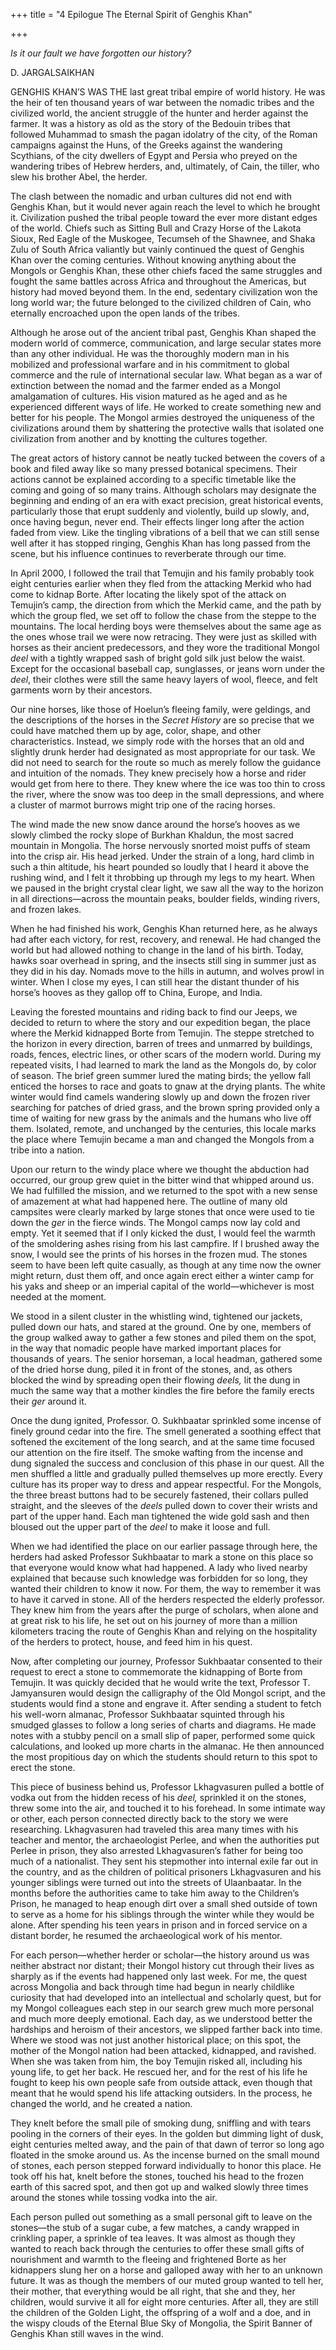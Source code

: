 +++
title = "4 Epilogue The Eternal Spirit of Genghis Khan"

+++





*Is it our fault we have forgotten our history?*

D. JARGALSAIKHAN



GENGHIS KHAN’S WAS THE last great tribal empire of world history. He was the heir of ten thousand years of war between the nomadic tribes and the civilized world, the ancient struggle of the hunter and herder against the farmer. It was a history as old as the story of the Bedouin tribes that followed Muhammad to smash the pagan idolatry of the city, of the Roman campaigns against the Huns, of the Greeks against the wandering Scythians, of the city dwellers of Egypt and Persia who preyed on the wandering tribes of Hebrew herders, and, ultimately, of Cain, the tiller, who slew his brother Abel, the herder.

The clash between the nomadic and urban cultures did not end with Genghis Khan, but it would never again reach the level to which he brought it. Civilization pushed the tribal people toward the ever more distant edges of the world. Chiefs such as Sitting Bull and Crazy Horse of the Lakota Sioux, Red Eagle of the Muskogee, Tecumseh of the Shawnee, and Shaka Zulu of South Africa valiantly but vainly continued the quest of Genghis Khan over the coming centuries. Without knowing anything about the Mongols or Genghis Khan, these other chiefs faced the same struggles and fought the same battles across Africa and throughout the Americas, but history had moved beyond them. In the end, sedentary civilization won the long world war; the future belonged to the civilized children of Cain, who eternally encroached upon the open lands of the tribes.

Although he arose out of the ancient tribal past, Genghis Khan shaped the modern world of commerce, communication, and large secular states more than any other individual. He was the thoroughly modern man in his mobilized and professional warfare and in his commitment to global commerce and the rule of international secular law. What began as a war of extinction between the nomad and the farmer ended as a Mongol amalgamation of cultures. His vision matured as he aged and as he experienced different ways of life. He worked to create something new and better for his people. The Mongol armies destroyed the uniqueness of the civilizations around them by shattering the protective walls that isolated one civilization from another and by knotting the cultures together.

The great actors of history cannot be neatly tucked between the covers of a book and filed away like so many pressed botanical specimens. Their actions cannot be explained according to a specific timetable like the coming and going of so many trains. Although scholars may designate the beginning and ending of an era with exact precision, great historical events, particularly those that erupt suddenly and violently, build up slowly, and, once having begun, never end. Their effects linger long after the action faded from view. Like the tingling vibrations of a bell that we can still sense well after it has stopped ringing, Genghis Khan has long passed from the scene, but his influence continues to reverberate through our time.

 



In April 2000, I followed the trail that Temujin and his family probably took eight centuries earlier when they fled from the attacking Merkid who had come to kidnap Borte. After locating the likely spot of the attack on Temujin’s camp, the direction from which the Merkid came, and the path by which the group fled, we set off to follow the chase from the steppe to the mountains. The local herding boys were themselves about the same age as the ones whose trail we were now retracing. They were just as skilled with horses as their ancient predecessors, and they wore the traditional Mongol *deel* with a tightly wrapped sash of bright gold silk just below the waist. Except for the occasional baseball cap, sunglasses, or jeans worn under the *deel*, their clothes were still the same heavy layers of wool, fleece, and felt garments worn by their ancestors.

Our nine horses, like those of Hoelun’s fleeing family, were geldings, and the descriptions of the horses in the *Secret History* are so precise that we could have matched them up by age, color, shape, and other characteristics. Instead, we simply rode with the horses that an old and slightly drunk herder had designated as most appropriate for our task. We did not need to search for the route so much as merely follow the guidance and intuition of the nomads. They knew precisely how a horse and rider would get from here to there. They knew where the ice was too thin to cross the river, where the snow was too deep in the small depressions, and where a cluster of marmot burrows might trip one of the racing horses.

The wind made the new snow dance around the horse’s hooves as we slowly climbed the rocky slope of Burkhan Khaldun, the most sacred mountain in Mongolia. The horse nervously snorted moist puffs of steam into the crisp air. His head jerked. Under the strain of a long, hard climb in such a thin altitude, his heart pounded so loudly that I heard it above the rushing wind, and I felt it throbbing up through my legs to my heart. When we paused in the bright crystal clear light, we saw all the way to the horizon in all directions—across the mountain peaks, boulder fields, winding rivers, and frozen lakes.

When he had finished his work, Genghis Khan returned here, as he always had after each victory, for rest, recovery, and renewal. He had changed the world but had allowed nothing to change in the land of his birth. Today, hawks soar overhead in spring, and the insects still sing in summer just as they did in his day. Nomads move to the hills in autumn, and wolves prowl in winter. When I close my eyes, I can still hear the distant thunder of his horse’s hooves as they gallop off to China, Europe, and India.

Leaving the forested mountains and riding back to find our Jeeps, we decided to return to where the story and our expedition began, the place where the Merkid kidnapped Borte from Temujin. The steppe stretched to the horizon in every direction, barren of trees and unmarred by buildings, roads, fences, electric lines, or other scars of the modern world. During my repeated visits, I had learned to mark the land as the Mongols do, by color of season. The brief green summer lured the mating birds; the yellow fall enticed the horses to race and goats to gnaw at the drying plants. The white winter would find camels wandering slowly up and down the frozen river searching for patches of dried grass, and the brown spring provided only a time of waiting for new grass by the animals and the humans who live off them. Isolated, remote, and unchanged by the centuries, this locale marks the place where Temujin became a man and changed the Mongols from a tribe into a nation.

Upon our return to the windy place where we thought the abduction had occurred, our group grew quiet in the bitter wind that whipped around us. We had fulfilled the mission, and we returned to the spot with a new sense of amazement at what had happened here. The outline of many old campsites were clearly marked by large stones that once were used to tie down the *ger* in the fierce winds. The Mongol camps now lay cold and empty. Yet it seemed that if I only kicked the dust, I would feel the warmth of the smoldering ashes rising from his last campfire. If I brushed away the snow, I would see the prints of his horses in the frozen mud. The stones seem to have been left quite casually, as though at any time now the owner might return, dust them off, and once again erect either a winter camp for his yaks and sheep or an imperial capital of the world—whichever is most needed at the moment.

We stood in a silent cluster in the whistling wind, tightened our jackets, pulled down our hats, and stared at the ground. One by one, members of the group walked away to gather a few stones and piled them on the spot, in the way that nomadic people have marked important places for thousands of years. The senior horseman, a local headman, gathered some of the dried horse dung, piled it in front of the stones, and, as others blocked the wind by spreading open their flowing *deels,* lit the dung in much the same way that a mother kindles the fire before the family erects their *ger* around it.

Once the dung ignited, Professor. O. Sukhbaatar sprinkled some incense of finely ground cedar into the fire. The smell generated a soothing effect that softened the excitement of the long search, and at the same time focused our attention on the fire itself. The smoke wafting from the incense and dung signaled the success and conclusion of this phase in our quest. All the men shuffled a little and gradually pulled themselves up more erectly. Every culture has its proper way to dress and appear respectful. For the Mongols, the three breast buttons had to be securely fastened, their collars pulled straight, and the sleeves of the *deels* pulled down to cover their wrists and part of the upper hand. Each man tightened the wide gold sash and then bloused out the upper part of the *deel* to make it loose and full.

When we had identified the place on our earlier passage through here, the herders had asked Professor Sukhbaatar to mark a stone on this place so that everyone would know what had happened. A lady who lived nearby explained that because such knowledge was forbidden for so long, they wanted their children to know it now. For them, the way to remember it was to have it carved in stone. All of the herders respected the elderly professor. They knew him from the years after the purge of scholars, when alone and at great risk to his life, he set out on his journey of more than a million kilometers tracing the route of Genghis Khan and relying on the hospitality of the herders to protect, house, and feed him in his quest.

Now, after completing our journey, Professor Sukhbaatar consented to their request to erect a stone to commemorate the kidnapping of Borte from Temujin. It was quickly decided that he would write the text, Professor T. Jamyansuren would design the calligraphy of the Old Mongol script, and the students would find a stone and engrave it. After sending a student to fetch his well-worn almanac, Professor Sukhbaatar squinted through his smudged glasses to follow a long series of charts and diagrams. He made notes with a stubby pencil on a small slip of paper, performed some quick calculations, and looked up more charts in the almanac. He then announced the most propitious day on which the students should return to this spot to erect the stone.

This piece of business behind us, Professor Lkhagvasuren pulled a bottle of vodka out from the hidden recess of his *deel,* sprinkled it on the stones, threw some into the air, and touched it to his forehead. In some intimate way or other, each person connected directly back to the story we were researching. Lkhagvasuren had traveled this area many times with his teacher and mentor, the archaeologist Perlee, and when the authorities put Perlee in prison, they also arrested Lkhagvasuren’s father for being too much of a nationalist. They sent his stepmother into internal exile far out in the country, and as the children of political prisoners Lkhagvasuren and his younger siblings were turned out into the streets of Ulaanbaatar. In the months before the authorities came to take him away to the Children’s Prison, he managed to heap enough dirt over a small shed outside of town to serve as a home for his siblings through the winter while they would be alone. After spending his teen years in prison and in forced service on a distant border, he resumed the archaeological work of his mentor.

For each person—whether herder or scholar—the history around us was neither abstract nor distant; their Mongol history cut through their lives as sharply as if the events had happened only last week. For me, the quest across Mongolia and back through time had begun in nearly childlike curiosity that had developed into an intellectual and scholarly quest, but for my Mongol colleagues each step in our search grew much more personal and much more deeply emotional. Each day, as we understood better the hardships and heroism of their ancestors, we slipped farther back into time. Where we stood was not just another historical place; on this spot, the mother of the Mongol nation had been attacked, kidnapped, and ravished. When she was taken from him, the boy Temujin risked all, including his young life, to get her back. He rescued her, and for the rest of his life he fought to keep his own people safe from outside attack, even though that meant that he would spend his life attacking outsiders. In the process, he changed the world, and he created a nation.

They knelt before the small pile of smoking dung, sniffling and with tears pooling in the corners of their eyes. In the golden but dimming light of dusk, eight centuries melted away, and the pain of that dawn of terror so long ago floated in the smoke around us. As the incense burned on the small mound of stones, each person stepped forward individually to honor this place. He took off his hat, knelt before the stones, touched his head to the frozen earth of this sacred spot, and then got up and walked slowly three times around the stones while tossing vodka into the air.

Each person pulled out something as a small personal gift to leave on the stones—the stub of a sugar cube, a few matches, a candy wrapped in crinkling paper, a sprinkle of tea leaves. It was almost as though they wanted to reach back through the centuries to offer these small gifts of nourishment and warmth to the fleeing and frightened Borte as her kidnappers slung her on a horse and galloped away with her to an unknown future. It was as though the members of our muted group wanted to tell her, their mother, that everything would be all right, that she and they, her children, would survive it all for eight more centuries. After all, they are still the children of the Golden Light, the offspring of a wolf and a doe, and in the wispy clouds of the Eternal Blue Sky of Mongolia, the Spirit Banner of Genghis Khan still waves in the wind.



